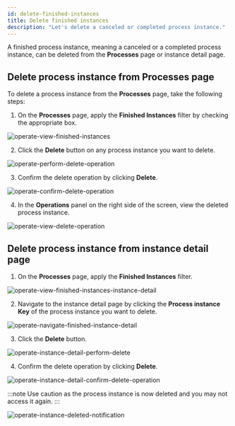 ```yaml
---
id: delete-finished-instances
title: Delete finished instances
description: "Let's delete a canceled or completed process instance."
---
```


A finished process instance, meaning a canceled or a completed process instance, can be deleted from the **Processes** page or instance detail page.

## Delete process instance from Processes page

To delete a process instance from the **Processes** page, take the following steps:

1. On the **Processes** page, apply the **Finished Instances** filter by checking the appropriate box.

![operate-view-finished-instances](./img/delete-finished-instances/operate-instances-finished-instances.png)

2. Click the **Delete** button on any process instance you want to delete.

![operate-perform-delete-operation](./img/delete-finished-instances/operate-instances-click-delete-operation.png)

3. Confirm the delete operation by clicking **Delete**.

![operate-confirm-delete-operation](./img/delete-finished-instances/operate-instances-delete-operation-confirm.png)

4. In the **Operations** panel on the right side of the screen, view the deleted process instance.

![operate-view-delete-operation](./img/delete-finished-instances/operate-operations-panel-delete-operation.png)

## Delete process instance from instance detail page

1. On the **Processes** page, apply the **Finished Instances** filter.

![operate-view-finished-instances-instance-detail](./img/delete-finished-instances/operate-instance-detail-finished-instances.png)

2. Navigate to the instance detail page by clicking the **Process instance Key** of the process instance you want to delete.

![operate-navigate-finished-instance-detail](./img/delete-finished-instances/operate-instance-detail-finished-instances-navigate.png)

3. Click the **Delete** button.

![operate-instance-detail-perform-delete](./img/delete-finished-instances/operate-finished-instance-detail.png)

4. Confirm the delete operation by clicking **Delete**.

![operate-instance-detail-confirm-delete-operation](./img/delete-finished-instances/operate-instance-detail-delete-operation-confirm.png)

:::note
Use caution as the process instance is now deleted and you may not access it again.
:::

![operate-instance-deleted-notification](./img/delete-finished-instances/operate-instance-deleted-notification.png)
